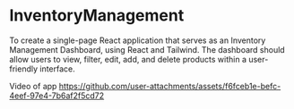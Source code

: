 # InventoryManagement
To create a single-page React application that serves as an Inventory Management Dashboard, using React and Tailwind. The dashboard should allow users to view, filter, edit, add, and delete products within a user-friendly interface.

Video of app
https://github.com/user-attachments/assets/f6fceb1e-befc-4eef-97e4-7b6af2f5cd72

